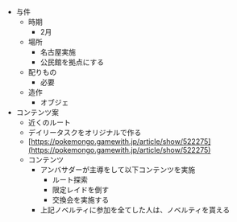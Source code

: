 - 与件
	- 時期
		- 2月
	- 場所
		- 名古屋実施
		- 公民館を拠点にする
	- 配りもの
		- 必要
	- 造作
		- オブジェ
- コンテンツ案
	- 近くのルート
	- デイリータスクをオリジナルで作る
	- [https://pokemongo.gamewith.jp/article/show/522275](https://pokemongo.gamewith.jp/article/show/522275)
	- コンテンツ
		- アンバサダーが主導をして以下コンテンツを実施
			- ルート探索
			- 限定レイドを倒す
			- 交換会を実施する
		- 上記ノベルティに参加を全てした人は、ノベルティを貰える